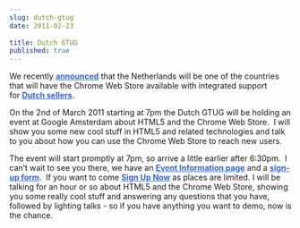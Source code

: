 ```yaml
---
slug: dutch-gtug
date: 2011-02-23
 
title: Dutch GTUG
published: true
---
```

<span style="">We recently <a href="http://blog.chromium.org/2011/02/chrome-web-store-international-support.html" style="font-weight: bold; color: rgb(51, 102, 204);">announced</a> that the Netherlands will be one of the countries that will have the Chrome Web Store available with integrated support for <a href="http://code.google.com/chrome/webstore/docs/pricing.html#seller" style="font-weight: bold; color: rgb(51, 102, 204);">Dutch sellers</a>.<p /> On the 2nd of March 2011 starting at 7pm the Dutch GTUG will be holding an event at Google Amsterdam about HTML5 and the Chrome Web Store.  I will show you some new cool stuff in HTML5 and related technologies and talk to you about how you can use the Chrome Web Store to reach new users.<p /> The event will start promptly at 7pm, so arrive a little earlier after 6:30pm.  I can’t wait to see you there, we have an <a href="http://sites.google.com/site/dutchgtug/pending-events/google-chrome-webstore" style="font-weight: bold; color: rgb(51, 102, 204);">Event Information page</a> and a <a href="https://spreadsheets.google.com/a/google.com/viewform?hl=en&amp;formkey=dGdqMVNMSDdIUUJqbmQ0TWJRT0VnTmc6MQ#gid=0" style="font-weight: bold; color: rgb(51, 102, 204);">sign-up form</a>.  If you want to come <a href="https://spreadsheets.google.com/a/google.com/viewform?hl=en&amp;formkey=dGdqMVNMSDdIUUJqbmQ0TWJRT0VnTmc6MQ#gid=0" style="font-weight: bold; color: rgb(51, 102, 204);">Sign Up Now</a> as places are limited. I will be talking for an hour or so about HTML5 and the Chrome Web Store, showing you some really cool stuff and answering any questions that you have, followed by lighting talks - so if you have anything you want to demo, now is the chance.</span>

